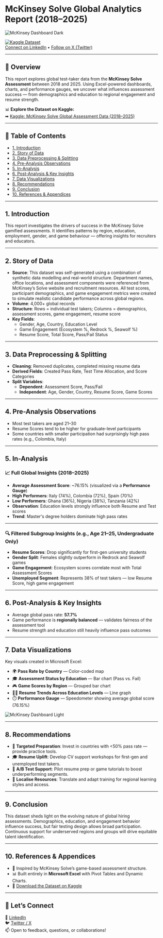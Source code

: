 # McKinsey Solve Global Analytics Report (2018–2025)

![McKinsey Dashboard Dark](https://github.com/user-attachments/assets/4b0b1a31-890a-48ba-a846-de07e2735ae9)

[![Kaggle Dataset](https://img.shields.io/badge/View%20on-Kaggle-blue?logo=kaggle)](https://www.kaggle.com/datasets/oluwademiladeadeniyi/mckinseys-solve-dataset/)  
[Connect on LinkedIn](https://linkedin.com/in/demibolt/) • [Follow on X (Twitter)](https://twitter.com/demibolt_)

---

## 🧭 Overview

This report explores global test-taker data from the **McKinsey Solve Assessment** between 2018 and 2025. Using Excel-powered dashboards, charts, and performance gauges, we uncover what influences assessment success — from demographics and education to regional engagement and resume strength.

📊 **Explore the Dataset on Kaggle:**  
➡ [Kaggle: McKinsey Solve Global Assessment Data (2018–2025)](https://www.kaggle.com/datasets/oluwademiladeadeniyi/mckinseys-solve-dataset/)

---

## 📌 Table of Contents

- [1. Introduction](#1-introduction)
- [2. Story of Data](#2-story-of-data)
- [3. Data Preprocessing & Splitting](#3-data-preprocessing--splitting)
- [4. Pre-Analysis Observations](#4-pre-analysis-observations)
- [5. In-Analysis](#5-in-analysis)
- [6. Post-Analysis & Key Insights](#6-post-analysis--key-insights)
- [7. Data Visualizations](#7-data-visualizations)
- [8. Recommendations](#8-recommendations)
- [9. Conclusion](#9-conclusion)
- [10. References & Appendices](#10-references--appendices)

---

## 1. Introduction

This report investigates the drivers of success in the McKinsey Solve gamified assessments. It identifies patterns by region, education, employment, gender, and game behaviour — offering insights for recruiters and educators.

---

## 2. Story of Data

- **Source**: This dataset was self-generated using a combination of synthetic data modelling and real-world structure. Department names, office locations, and assessment components were referenced from McKinsey’s Solve website and recruitment resources. All test scores, participant demographics, and game engagement metrics were created to simulate realistic candidate performance across global regions.
- **Volume**: 4,000+ global records  
- **Structure**: Rows = individual test takers; Columns = demographics, assessment scores, game engagement, resume score  
- **Key Fields**:  
  - Gender, Age, Country, Education Level  
  - Game Engagement (Ecosystem %, Redrock %, Seawolf %)  
  - Resume Score, Total Score, Pass/Fail Status

---

## 3. Data Preprocessing & Splitting

- **Cleaning**: Removed duplicates, completed missing resume data  
- **Derived Fields**: Created Pass Rate, Test Time Allocation, and Score Categories  
- **Split Variables**:  
  - **Dependent**: Assessment Score, Pass/Fail  
  - **Independent**: Age, Gender, Country, Resume Score, Game Scores

---

## 4. Pre-Analysis Observations

- Most test takers are aged 21–30  
- Resume Scores tend to be higher for graduate-level participants  
- Some countries with smaller participation had surprisingly high pass rates (e.g., Colombia, Italy)

---

## 5. In-Analysis

### 📈 Full Global Insights (2018–2025)

- **Average Assessment Score**: ~76.15% (visualized via a **Performance Gauge**)  
- **High Performers**: Italy (74%), Colombia (72%), Spain (70%)  
- **Low Performers**: Ghana (36%), Nigeria (38%), Tanzania (42%)  
- **Observation**: Education levels strongly influence both Resume and Test scores  
- **Trend**: Master's degree holders dominate high pass rates

---

### 🔍 Filtered Subgroup Insights (e.g., Age 21–25, Undergraduate Only)

- **Resume Scores**: Drop significantly for first-gen university students  
- **Gender Split**: Females slightly outperform in Redrock and Seawolf games  
- **Game Engagement**: Ecosystem scores correlate most with Total Assessment Scores  
- **Unemployed Segment**: Represents 38% of test takers — low Resume Score, high game engagement  

---

## 6. Post-Analysis & Key Insights

- Average global pass rate: **57.7%**  
- Game performance is **regionally balanced** — validates fairness of the assessment tool  
- Resume strength and education still heavily influence pass outcomes

---

## 7. Data Visualizations

Key visuals created in Microsoft Excel:

- 🌍 **Pass Rate by Country** — Color-coded map  
- 🎓 **Assessment Status by Education** — Bar chart (Pass vs. Fail)  
- 🎮 **Game Scores by Region** — Grouped bar chart  
- 🧑‍💼 **Resume Trends Across Education Levels** — Line graph  
- ⏱️ **Performance Gauge** — Speedometer showing average global score (76.15%)

![McKinsey Dashboard Light](https://github.com/user-attachments/assets/b50058f5-8810-4e58-9ed5-fbfc969927b5)

---

## 8. Recommendations

- 📍 **Targeted Preparation**: Invest in countries with <50% pass rate — provide practice tools.  
- 🎓 **Resume Uplift**: Develop CV support workshops for first-gen and unemployed test takers.
- 🧪 **A/B Test Support**: Pilot resume prep or game tutorials to boost underperforming segments.  
- 🧭 **Localise Resources**: Translate and adapt training for regional learning styles and access.

---

## 9. Conclusion

This dataset sheds light on the evolving nature of global hiring assessments. Demographics, education, and engagement behavior influence success, but fair testing design allows broad participation. Continuous support for underserved regions and groups will drive equitable talent identification.

---

## 10. References & Appendices

- 🧠 Inspired by McKinsey Solve’s game-based assessment structure.
- 📊 Built entirely in **Microsoft Excel** with Pivot Tables and Dynamic Charts.
- 📁 [Download the Dataset on Kaggle](https://www.kaggle.com/datasets/oluwademiladeadeniyi/mckinseys-solve-dataset)

---

## 🙌 Let’s Connect

📌 [LinkedIn](https://linkedin.com/in/demibolt/)  
🐦 [Twitter / X](https://twitter.com/demibolt_)  
📫 Open to feedback, questions, or collaborations!
